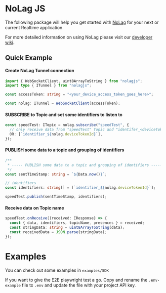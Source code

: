 # NoLag JS

The following package will help you get started with [NoLag](https://nolag.app) for your next or current Realtime application.

For more detailed information on using NoLag please visit our [developer wiki](https://developer.nolag.app/#introduction).

## Quick Example

#### Create NoLag Tunnel connection
```typescript
import { WebSocketClient, uint8ArrayToString } from "nolagjs";
import type { ITunnel } from "nolagjs";

const accessToken: string = "<your_device_access_token_goes_here>";

const nolag: ITunnel = WebSocketClient(accessToken);
```

#### SUBSCRIBE to Topic and set some identifiers to listen to
```typescript
const speedTest: ITopic = nolag.subscribe("speedTest", {
  // only receive data from "speedTest" Topic and "identifer_<deviceTokenId>" NQL identifer
  OR: [`identifier_${nolag.deviceTokenId}`],
});

```

#### PUBLISH some data to a topic and grouping of identifiers
```typescript
/**
 * ----- PUBLISH some data to a topic and grouping of identifiers -----
 */
const sentTimeStamp: string = `${Data.now()}`;

// identifiers
const identifiers: string[] = [`identifier_${nolag.deviceTokenId}`];

speedTest.publish(sentTimeStamp, identifiers);
```

#### Receive data on Topic name
```typescript
speedTest.onReceive((received: IResponse) => {
  const { data, identifiers, topicName, presences } = received;
  const stringData: string = uint8ArrayToString(data);
  const receivedData = JSON.parse(stringData);
});

```

# Examples
You can check out some examples in `examples/SDK`

If you want to give the E2E playwright test a go. Copy and rename the `.env-example` file to `.env` 
and update the file with your project API key.